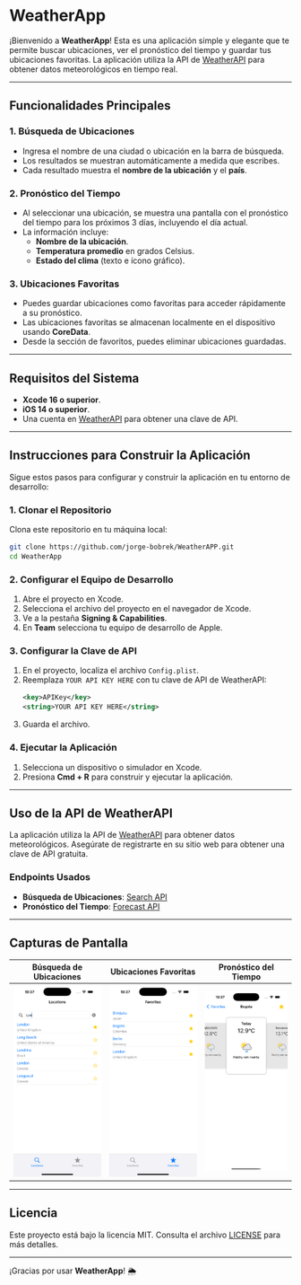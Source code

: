 
# WeatherApp

¡Bienvenido a **WeatherApp**! Esta es una aplicación simple y elegante que te permite buscar ubicaciones, ver el pronóstico del tiempo y guardar tus ubicaciones favoritas. La aplicación utiliza la API de [WeatherAPI](https://www.weatherapi.com/) para obtener datos meteorológicos en tiempo real.

---

## Funcionalidades Principales

### 1. **Búsqueda de Ubicaciones**
- Ingresa el nombre de una ciudad o ubicación en la barra de búsqueda.
- Los resultados se muestran automáticamente a medida que escribes.
- Cada resultado muestra el **nombre de la ubicación** y el **país**.

### 2. **Pronóstico del Tiempo**
- Al seleccionar una ubicación, se muestra una pantalla con el pronóstico del tiempo para los próximos 3 días, incluyendo el día actual.
- La información incluye:
  - **Nombre de la ubicación**.
  - **Temperatura promedio** en grados Celsius.
  - **Estado del clima** (texto e ícono gráfico).

### 3. **Ubicaciones Favoritas**
- Puedes guardar ubicaciones como favoritas para acceder rápidamente a su pronóstico.
- Las ubicaciones favoritas se almacenan localmente en el dispositivo usando **CoreData**.
- Desde la sección de favoritos, puedes eliminar ubicaciones guardadas.

---

## Requisitos del Sistema

- **Xcode 16 o superior**.
- **iOS 14 o superior**.
- Una cuenta en [WeatherAPI](https://www.weatherapi.com/) para obtener una clave de API.

---

## Instrucciones para Construir la Aplicación

Sigue estos pasos para configurar y construir la aplicación en tu entorno de desarrollo:

### 1. **Clonar el Repositorio**
Clona este repositorio en tu máquina local:
```bash
git clone https://github.com/jorge-bobrek/WeatherAPP.git
cd WeatherApp
```

### 2. **Configurar el Equipo de Desarrollo**
1. Abre el proyecto en Xcode.
2. Selecciona el archivo del proyecto en el navegador de Xcode.
3. Ve a la pestaña **Signing & Capabilities**.
4. En **Team** selecciona tu equipo de desarrollo de Apple.

### 3. **Configurar la Clave de API**
1. En el proyecto, localiza el archivo `Config.plist`.
2. Reemplaza `YOUR API KEY HERE` con tu clave de API de WeatherAPI:
   ```xml
   <key>APIKey</key>
   <string>YOUR API KEY HERE</string>
   ```
3. Guarda el archivo.

### 4. **Ejecutar la Aplicación**
1. Selecciona un dispositivo o simulador en Xcode.
2. Presiona **Cmd + R** para construir y ejecutar la aplicación.

---

## Uso de la API de WeatherAPI

La aplicación utiliza la API de [WeatherAPI](https://www.weatherapi.com/) para obtener datos meteorológicos. Asegúrate de registrarte en su sitio web para obtener una clave de API gratuita.

### Endpoints Usados
- **Búsqueda de Ubicaciones**: [Search API](https://www.weatherapi.com/docs/#apis-search)
- **Pronóstico del Tiempo**: [Forecast API](https://www.weatherapi.com/docs/#apis-forecast)

---

## Capturas de Pantalla

| Búsqueda de Ubicaciones | Ubicaciones Favoritas | Pronóstico del Tiempo |
|-------------------------|-----------------------|------------------------|
| ![Search](./screenshots/search.png) | ![Favorites](screenshots/favorites.png) | ![Forecast](screenshots/forecast.png) |


---

## Licencia

Este proyecto está bajo la licencia MIT. Consulta el archivo [LICENSE](LICENSE) para más detalles.

---

¡Gracias por usar **WeatherApp**! 🌦️